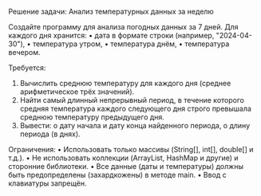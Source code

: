 Решение задачи: Анализ температурных данных за неделю

Создайте программу для анализа погодных данных за 7 дней.
Для каждого дня хранится:
•    дата в формате строки (например, "2024-04-30"),
•    температура утром,
•    температура днём,
•    температура вечером.

Требуется:
1.    Вычислить среднюю температуру для каждого дня (среднее арифметическое трёх значений).
2.    Найти самый длинный непрерывный период, в течение которого средняя температура каждого следующего дня строго превышала среднюю температуру предыдущего дня.
3.    Вывести:
       o    дату начала и дату конца найденного периода,
       o    длину периода (в днях).

Ограничения:
       •    Использовать только массивы (String[], int[], double[] и т.д.).
       •    Не использовать коллекции (ArrayList, HashMap и другие) и сторонние библиотеки.
       •    Все данные (даты и температуры) должны быть предопределены (захардкожены) в методе main.
       •    Ввод с клавиатуры запрещён.
